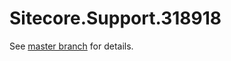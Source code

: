 # Sitecore.Support.318918

See [master branch](https://github.com/sitecoresupport/Sitecore.Support.318918) for details.